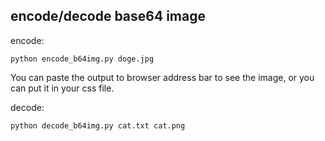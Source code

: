 ## encode/decode base64 image

encode:

    python encode_b64img.py doge.jpg

You can paste the output to browser address bar to see the image, or you can put it in your css file.

decode:

    python decode_b64img.py cat.txt cat.png
